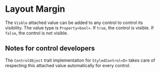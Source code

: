 # Layout Margin

The `Visble` attached value can be added to any control to control its visibility. The value type is `Property<bool>`. If `true`, the control is visible. If `false`, the control is not visible.

## Notes for control developers

The `ControlObject` trait implementation for `StyledControl<D>` takes care of respecting this attached value automatically for every control.
